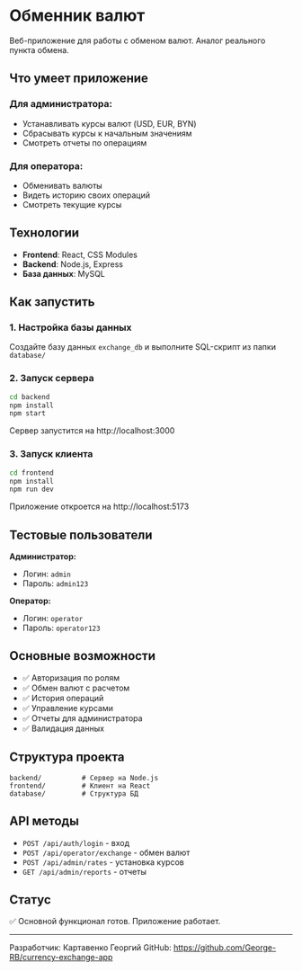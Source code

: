# Обменник валют

Веб-приложение для работы с обменом валют. Аналог реального пункта обмена.

## Что умеет приложение

### Для администратора:

- Устанавливать курсы валют (USD, EUR, BYN)
- Сбрасывать курсы к начальным значениям
- Смотреть отчеты по операциям

### Для оператора:

- Обменивать валюты
- Видеть историю своих операций
- Смотреть текущие курсы

## Технологии

- **Frontend**: React, CSS Modules
- **Backend**: Node.js, Express
- **База данных**: MySQL

## Как запустить

### 1. Настройка базы данных

Создайте базу данных `exchange_db` и выполните SQL-скрипт из папки `database/`

### 2. Запуск сервера

```bash
cd backend
npm install
npm start
```

Сервер запустится на http://localhost:3000

### 3. Запуск клиента

```bash
cd frontend
npm install
npm run dev
```

Приложение откроется на http://localhost:5173

## Тестовые пользователи

**Администратор:**

- Логин: `admin`
- Пароль: `admin123`

**Оператор:**

- Логин: `operator`
- Пароль: `operator123`

## Основные возможности

- ✅ Авторизация по ролям
- ✅ Обмен валют с расчетом
- ✅ История операций
- ✅ Управление курсами
- ✅ Отчеты для администратора
- ✅ Валидация данных

## Структура проекта

```
backend/          # Сервер на Node.js
frontend/         # Клиент на React
database/         # Структура БД
```

## API методы

- `POST /api/auth/login` - вход
- `POST /api/operator/exchange` - обмен валют
- `POST /api/admin/rates` - установка курсов
- `GET /api/admin/reports` - отчеты

## Статус

✅ Основной функционал готов. Приложение работает.

---

Разработчик: Картавенко Георгий
GitHub: https://github.com/George-RB/currency-exchange-app

```

```
